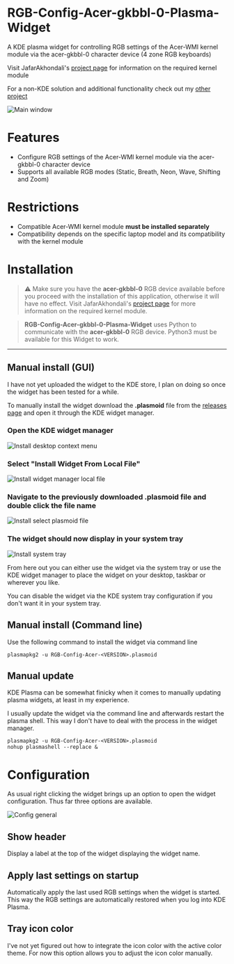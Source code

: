 # RGB-Config-Acer-gkbbl-0-Plasma-Widget
A KDE plasma widget for controlling RGB settings of the Acer-WMI kernel module via the acer-gkbbl-0 character device (4 zone RGB keyboards)

Visit JafarAkhondali's [project page](https://github.com/JafarAkhondali/acer-predator-turbo-and-rgb-keyboard-linux-module) for information on the required kernel module

For a non-KDE solution and additional functionality check out my [other project](https://github.com/x211321/RGB-Config-Acer-gkbbl-0/)

![Main window](./screenshots/plasma_widget_tray.png)

# Features
 * Configure RGB settings of the Acer-WMI kernel module via the acer-gkbbl-0 character device
 * Supports all available RGB modes (Static, Breath, Neon, Wave, Shifting and Zoom)

# Restrictions
 * Compatible Acer-WMI kernel module **must be installed separately**
 * Compatibility depends on the specific laptop model and its compatibility with the kernel module
 
 # Installation
> ⚠ Make sure you have the **acer-gkbbl-0** RGB device available before you proceed with the installation of this application, otherwise it will have no effect. Visit JafarAkhondali's [project page](https://github.com/JafarAkhondali/acer-predator-turbo-and-rgb-keyboard-linux-module) for more information on the required kernel module.

> **RGB-Config-Acer-gkbbl-0-Plasma-Widget** uses Python to communicate with the **acer-gkbbl-0** RGB device. Python3 must be available for this Widget to work.

---

## Manual install (GUI)
I have not yet uploaded the widget to the KDE store, I plan on doing so once the widget has been tested for a while.

To manually install the widget download the **.plasmoid** file from the [releases page](https://github.com/x211321/RGB-Config-Acer-gkbbl-0-Plasma-Widget/releases) and open it through the KDE widget manager. 

### **Open the KDE widget manager**

![Install desktop context menu](./screenshots/install_desktop_context_menu.png)


### **Select "Install Widget From Local File"**

![Install widget manager local file](./screenshots/install_widget_manager_local_file.png)


### **Navigate to the previously downloaded .plasmoid file and double click the file name**

![Install select plasmoid file](./screenshots/install_select_plasmoid_file.png)


### **The widget should now display in your system tray**

![Install system tray](./screenshots/install_sys_tray.png)


From here out you can either use the widget via the system tray or use the KDE widget manager to place the widget on your desktop, taskbar or wherever you like.

You can disable the widget via the KDE system tray configuration if you don't want it in your system tray.


## Manual install (Command line)
Use the following command to install the widget via command line
```
plasmapkg2 -u RGB-Config-Acer-<VERSION>.plasmoid
```

## Manual update
KDE Plasma can be somewhat finicky when it comes to manually updating plasma widgets, at least in my experience. 

I usually update the widget via the command line and afterwards restart the plasma shell. This way I don't have to deal with the process in the widget manager.

```
plasmapkg2 -u RGB-Config-Acer-<VERSION>.plasmoid
nohup plasmashell --replace &
```

# Configuration
As usual right clicking the widget brings up an option to open the widget configuration. Thus far three options are available.

![Config general](./screenshots/config_general.png)

## Show header
Display a label at the top of the widget displaying the widget name.

## Apply last settings on startup
Automatically apply the last used RGB settings when the widget is started. This way the RGB settings are automatically restored when you log into KDE Plasma.

## Tray icon color
I've not yet figured out how to integrate the icon color with the active color theme. For now this option allows you to adjust the icon color manually. 
